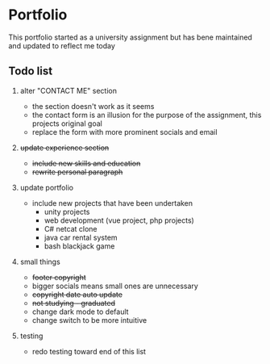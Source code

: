 # Portfolio

This portfolio started as a university assignment but has bene maintained and updated to reflect me today


## Todo list

1. alter "CONTACT ME" section
    - the section doesn't work as it seems
    - the contact form is an illusion for the purpose of the assignment, this projects original goal
    - replace the form with more prominent socials and email

1. ~~update experience section~~
    - ~~include new skills and education~~
    - ~~rewrite personal paragraph~~
    
1. update portfolio
    - include new projects that have been undertaken
        - unity projects
        - web development (vue project, php projects)
        - C# netcat clone
        - java car rental system
        - bash blackjack game

1. small things
    - ~~footer copyright~~ 
    - bigger socials means small ones are unnecessary
    - ~~copyright date auto update~~
    - ~~not studying - graduated~~
    - change dark mode to default
    - change switch to be more intuitive
    

1. testing
    - redo testing toward end of this list